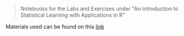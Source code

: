 > Notebooks for the Labs and Exercises under "An Introduction to Statistical Learning with Applications in R"

Materials used can be found on this [link](https://statlearning.com/)
